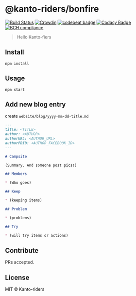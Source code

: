 # @kanto-riders/bonfire

[![Build Status](https://travis-ci.org/kanto-riders/bonfire.svg?branch=master)](https://travis-ci.org/kanto-riders/bonfire)
[![Crowdin](https://d322cqt584bo4o.cloudfront.net/kanto-riders/localized.svg)](https://crowdin.com/project/kanto-riders)
[![codebeat badge](https://codebeat.co/badges/d3f7c5eb-c3e7-4712-9a38-f58aaede9a6c)](https://codebeat.co/projects/github-com-kanto-riders-bonfire-master)
[![Codacy Badge](https://api.codacy.com/project/badge/Grade/8fbdf98b164142aabea1b23bd2995e95)](https://www.codacy.com/app/kanto-riders/bonfire?utm_source=github.com&utm_medium=referral&utm_content=kanto-riders/bonfire&utm_campaign=Badge_Grade)
[![BCH compliance](https://bettercodehub.com/edge/badge/kanto-riders/bonfire?branch=master)](https://bettercodehub.com/)

> Hello Kanto-fiers

## Install

    npm install

## Usage

    npm start

## Add new blog entry

create `website/blog/yyyy-mm-dd-title.md`

```md
---
title: <TITLE>
author: <AUTHOR>
authorURL: <AUTHOR_URL>
authorFBID: <AUTHOR_FACEBOOK_ID>
---

# Campsite

(Summary. And someone post pics!)

## Members

* (Who goes)

## Keep

* (keeping items)

## Problem

* (problems)

## Try

* (will try items or actions)
```

## Contribute

PRs accepted.

## License

MIT © Kanto-riders
